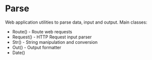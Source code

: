 # Parse

Web application utilities to parse data, input and output. Main classes:

- Route() - Route web requests
- Request() - HTTP Request input parser
- Str() - String manipulation and conversion
- Out() - Output formatter
- Date()
